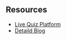 ## Resources
- [Live Quiz Platform](https://tanmay-op-quiz.vercel.app/)
- [Detaild Blog](https://www.shriniket.me/blog/extracting-name-from-youtube)